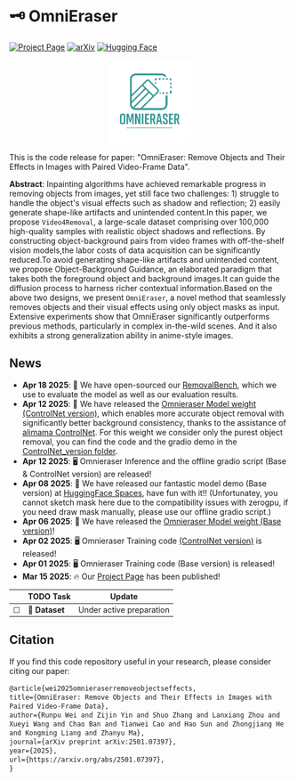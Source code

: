 # 🗝 OmniEraser

[![Project Page](https://img.shields.io/badge/Project-Page-green.svg)](https://pris-cv.github.io/Omnieraser/)
[![arXiv](https://img.shields.io/badge/arXiv-2501.07397-b31b1b.svg)](https://arxiv.org/pdf/2501.07397)
[![Hugging Face](https://img.shields.io/badge/Demo-🤗%20Hugging%20Face-blue)](https://huggingface.co/spaces/theSure/Omnieraser)

<p align = "center">
<img  src="static\images\logo_transparent.png" width="150" />
</p>

This is the code release for paper: "OmniEraser: Remove Objects and Their Effects in Images with Paired Video-Frame Data".

**Abstract**: Inpainting algorithms have achieved remarkable progress in removing objects from images, yet still face two challenges: 1) struggle to handle the object's visual effects such as shadow and reflection; 2) easily generate shape-like artifacts and unintended content.In this paper, we propose `Video4Removal`, a large-scale dataset comprising over 100,000 high-quality samples with realistic object shadows and reflections. By constructing object-background pairs from video frames with off-the-shelf vision models,the labor costs of data acquisition can be significantly reduced.To avoid generating shape-like artifacts and unintended content, we propose Object-Background Guidance, an elaborated paradigm that takes both the foreground object and background images.It can guide the diffusion process to harness richer contextual information.Based on the above two designs, we present `OmniEraser`, a novel method that seamlessly removes objects and their visual effects using only object masks as input. Extensive experiments show that OmniEraser significantly outperforms previous methods, particularly in complex in-the-wild scenes. And it also exhibits a strong generalization ability in anime-style images.

## News

- **Apr 18 2025**: 📂 We have open-sourced our [RemovalBench](https://huggingface.co/theSure/Omnieraser_Controlnet_version/tree/main), which we use to evaluate the model as well as our evaluation results.
- **Apr 12 2025**: 🎯 We have released the [Omnieraser Model weight (ControlNet version)](https://huggingface.co/theSure/Omnieraser_Controlnet_version/tree/main), which enables more accurate object removal with significantly better background consistency, thanks to the assistance of [alimama ControlNet](https://huggingface.co/alimama-creative/FLUX.1-dev-Controlnet-Inpainting-Beta). For this weight we consider only the purest object removal, you can find the code and the gradio demo in the [ControlNet_version folder](https://github.com/PRIS-CV/Omnieraser/tree/main/ControlNet_version).
- **Apr 12 2025**: 🖥️ Omnieraser Inference and the offline gradio script (Base & ControlNet version) are released!
- **Apr 08 2025**: 🤗 We have released our fantastic model demo (Base version) at [HuggingFace Spaces](https://huggingface.co/spaces/theSure/Omnieraser), have fun with it!! (Unfortunatey, you cannot sketch mask here due to the compatibility issues with zerogpu, if you need draw mask manually, please use our offline gradio script.)
- **Apr 06 2025**: 🎯 We have released the [Omnieraser Model weight (Base version)](https://huggingface.co/theSure/Omnieraser/tree/main)!
- **Apr 02 2025**: 🖥️ Omnieraser Training code [(ControlNet version)](https://github.com/PRIS-CV/Omnieraser/tree/main/ControlNet_version) is released!
- **Apr 01 2025**: 🖥️ Omnieraser Training code (Base version) is released!
- **Mar 15 2025**: 🔥 Our [Project Page](https://pris-cv.github.io/Omnieraser/) has been published!

|     | TODO Task     | Update                   |
| --- | ------------- | ------------------------ |
| ☐   | 📂 **Dataset** | Under active preparation |

## Citation

If you find this code repository useful in your research, please consider citing our paper:

```
@article{wei2025omnieraserremoveobjectseffects,
title={OmniEraser: Remove Objects and Their Effects in Images with Paired Video-Frame Data},
author={Runpu Wei and Zijin Yin and Shuo Zhang and Lanxiang Zhou and Xueyi Wang and Chao Ban and Tianwei Cao and Hao Sun and Zhongjiang He and Kongming Liang and Zhanyu Ma},
journal={arXiv preprint arXiv:2501.07397},
year={2025},
url={https://arxiv.org/abs/2501.07397},
}
```
